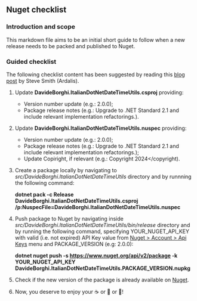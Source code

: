 ## Nuget checklist

### Introduction and scope
This markdown file aims to be an initial short guide to follow when a new release needs to be packed and published to Nuget.

### Guided checklist
The following checklist content has been suggested by reading this [blog post](https://ardalis.com/nuget-publication-checklist) by Steve Smith (Ardalis). 

1. Update **DavideBorghi.ItalianDotNetDateTimeUtils.csproj** providing:
    - Version number update (e.g.: <Version>2.0.0</Version>);
    - Package release notes (e.g.: <PackageReleaseNotes>Upgrade to .NET Standard 2.1 and include relevant implementation refactorings.<PackageReleaseNotes>).
    
2. Update **DavideBorghi.ItalianDotNetDateTimeUtils.nuspec** providing:
    - Version number update (e.g.: <version>2.0.0</version>);
    - Package release notes (e.g.: <releaseNotes>Upgrade to .NET Standard 2.1 and include relevant implementation refactorings.</releaseNotes>);
    - Update Copiright, if relevant (e.g.: <copyright>Copyright 2024</copyright).

3. Create a package locally by navigating to _src/DavideBorghi.ItalianDotNetDateTimeUtils_ directory and by runnning the following command:

    **dotnet pack -c Release DavideBorghi.ItalianDotNetDateTimeUtils.csproj /p:NuspecFile=DavideBorghi.ItalianDotNetDateTimeUtils.nuspec**

4. Push package to Nuget by navigating inside _src/DavideBorghi.ItalianDotNetDateTimeUtils/bin/release_ directory and by running the following command, specifying YOUR_NUGET_API_KEY with valid (i.e. not expired) API Key value from [Nuget > Account > Api Keys](https://www.nuget.org/account/apikeys) menu
and PACKAGE_VERSION (e.g: 2.0.0):

    **dotnet nuget push -s https://www.nuget.org/api/v2/package -k YOUR_NUGET_API_KEY DavideBorghi.ItalianDotNetDateTimeUtils.PACKAGE_VERSION.nupkg**

5. Check if the new version of the package is already available on [Nuget](https://www.nuget.org/packages/DavideBorghi.ItalianDotNetDateTimeUtils/).

6. Now, you deserve to enjoy your :coffee: or :tea: or :beer:!
